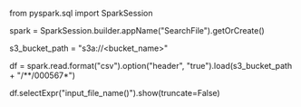from pyspark.sql import SparkSession

spark = SparkSession.builder.appName("SearchFile").getOrCreate()

s3_bucket_path = "s3a://<bucket_name>"

df = spark.read.format("csv").option("header", "true").load(s3_bucket_path + "/**/000567*")

df.selectExpr("input_file_name()").show(truncate=False)
